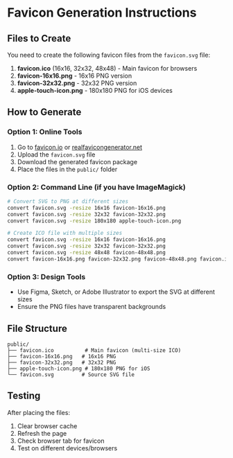 # Favicon Generation Instructions

## Files to Create

You need to create the following favicon files from the `favicon.svg` file:

1. **favicon.ico** (16x16, 32x32, 48x48) - Main favicon for browsers
2. **favicon-16x16.png** - 16x16 PNG version
3. **favicon-32x32.png** - 32x32 PNG version  
4. **apple-touch-icon.png** - 180x180 PNG for iOS devices

## How to Generate

### Option 1: Online Tools
1. Go to [favicon.io](https://favicon.io/favicon-converter/) or [realfavicongenerator.net](https://realfavicongenerator.net/)
2. Upload the `favicon.svg` file
3. Download the generated favicon package
4. Place the files in the `public/` folder

### Option 2: Command Line (if you have ImageMagick)
```bash
# Convert SVG to PNG at different sizes
convert favicon.svg -resize 16x16 favicon-16x16.png
convert favicon.svg -resize 32x32 favicon-32x32.png
convert favicon.svg -resize 180x180 apple-touch-icon.png

# Create ICO file with multiple sizes
convert favicon.svg -resize 16x16 favicon-16x16.png
convert favicon.svg -resize 32x32 favicon-32x32.png
convert favicon.svg -resize 48x48 favicon-48x48.png
convert favicon-16x16.png favicon-32x32.png favicon-48x48.png favicon.ico
```

### Option 3: Design Tools
- Use Figma, Sketch, or Adobe Illustrator to export the SVG at different sizes
- Ensure the PNG files have transparent backgrounds

## File Structure
```
public/
├── favicon.ico          # Main favicon (multi-size ICO)
├── favicon-16x16.png   # 16x16 PNG
├── favicon-32x32.png   # 32x32 PNG
├── apple-touch-icon.png # 180x180 PNG for iOS
└── favicon.svg         # Source SVG file
```

## Testing
After placing the files:
1. Clear browser cache
2. Refresh the page
3. Check browser tab for favicon
4. Test on different devices/browsers
